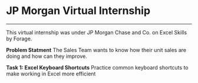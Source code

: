 # JP Morgan Virtual Internship
-------------------------------------------------------------------------------------------
This virtual internship was under JP Morgan Chase and Co. on Excel Skills by Forage.

**Problem Statment**
The Sales Team wants to know how their unit sales are doing and how can they improve.

**Task 1: Excel Keyboard Shortcuts**
Practice common keyboard shortcuts to make working in Excel more efficient
